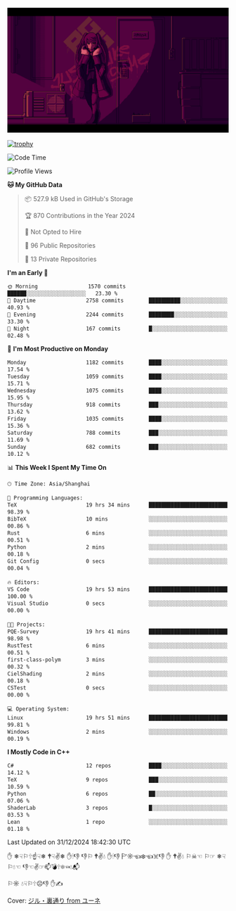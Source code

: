 ![](imgs/main.png)

[![trophy](https://github-profile-trophy.vercel.app/?username=NeilKleistGao&theme=dracula)](https://github.com/ryo-ma/github-profile-trophy)

<!--START_SECTION:waka-->
![Code Time](http://img.shields.io/badge/Code%20Time-1%2C550%20hrs%2040%20mins-blue)

![Profile Views](http://img.shields.io/badge/Profile%20Views-0-blue)

**🐱 My GitHub Data** 

> 📦 527.9 kB Used in GitHub's Storage 
 > 
> 🏆 870 Contributions in the Year 2024
 > 
> 🚫 Not Opted to Hire
 > 
> 📜 96 Public Repositories 
 > 
> 🔑 13 Private Repositories 
 > 
**I'm an Early 🐤** 

```text
🌞 Morning                1570 commits        ██████░░░░░░░░░░░░░░░░░░░   23.30 % 
🌆 Daytime                2758 commits        ██████████░░░░░░░░░░░░░░░   40.93 % 
🌃 Evening                2244 commits        ████████░░░░░░░░░░░░░░░░░   33.30 % 
🌙 Night                  167 commits         █░░░░░░░░░░░░░░░░░░░░░░░░   02.48 % 
```
📅 **I'm Most Productive on Monday** 

```text
Monday                   1182 commits        ████░░░░░░░░░░░░░░░░░░░░░   17.54 % 
Tuesday                  1059 commits        ████░░░░░░░░░░░░░░░░░░░░░   15.71 % 
Wednesday                1075 commits        ████░░░░░░░░░░░░░░░░░░░░░   15.95 % 
Thursday                 918 commits         ███░░░░░░░░░░░░░░░░░░░░░░   13.62 % 
Friday                   1035 commits        ████░░░░░░░░░░░░░░░░░░░░░   15.36 % 
Saturday                 788 commits         ███░░░░░░░░░░░░░░░░░░░░░░   11.69 % 
Sunday                   682 commits         ███░░░░░░░░░░░░░░░░░░░░░░   10.12 % 
```


📊 **This Week I Spent My Time On** 

```text
🕑︎ Time Zone: Asia/Shanghai

💬 Programming Languages: 
TeX                      19 hrs 34 mins      █████████████████████████   98.39 % 
BibTeX                   10 mins             ░░░░░░░░░░░░░░░░░░░░░░░░░   00.86 % 
Rust                     6 mins              ░░░░░░░░░░░░░░░░░░░░░░░░░   00.51 % 
Python                   2 mins              ░░░░░░░░░░░░░░░░░░░░░░░░░   00.18 % 
Git Config               0 secs              ░░░░░░░░░░░░░░░░░░░░░░░░░   00.04 % 

🔥 Editors: 
VS Code                  19 hrs 53 mins      █████████████████████████   100.00 % 
Visual Studio            0 secs              ░░░░░░░░░░░░░░░░░░░░░░░░░   00.00 % 

🐱‍💻 Projects: 
PQE-Survey               19 hrs 41 mins      █████████████████████████   98.98 % 
RustTest                 6 mins              ░░░░░░░░░░░░░░░░░░░░░░░░░   00.51 % 
first-class-polym        3 mins              ░░░░░░░░░░░░░░░░░░░░░░░░░   00.32 % 
CielShading              2 mins              ░░░░░░░░░░░░░░░░░░░░░░░░░   00.18 % 
CSTest                   0 secs              ░░░░░░░░░░░░░░░░░░░░░░░░░   00.00 % 

💻 Operating System: 
Linux                    19 hrs 51 mins      █████████████████████████   99.81 % 
Windows                  2 mins              ░░░░░░░░░░░░░░░░░░░░░░░░░   00.19 % 
```

**I Mostly Code in C++** 

```text
C#                       12 repos            ████░░░░░░░░░░░░░░░░░░░░░   14.12 % 
TeX                      9 repos             ███░░░░░░░░░░░░░░░░░░░░░░   10.59 % 
Python                   6 repos             ██░░░░░░░░░░░░░░░░░░░░░░░   07.06 % 
ShaderLab                3 repos             █░░░░░░░░░░░░░░░░░░░░░░░░   03.53 % 
Lean                     1 repo              ░░░░░░░░░░░░░░░░░░░░░░░░░   01.18 % 
```




 Last Updated on 31/12/2024 18:42:30 UTC
<!--END_SECTION:waka-->

✋ ❄☟⚐🕆☝☟❄ 🕈☟✌❄ ✋🕯👎 👎⚐ 🕈✌💧 ✋🕯👎 🏱☼☜❄☜☠👎 ✋ 🕈✌💧 ⚐☠☜ ⚐☞ ❄☟⚐💧☜ 👎☜✌☞📫💣🕆❄☜💧📬

⚐☼ 💧☟⚐🕆☹👎 ✋✍

Cover: [ジル・裏通り from ユーネ](https://www.pixiv.net/artworks/62127066)
